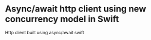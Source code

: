 # Async/await http client using new concurrency model in Swift
 Http client built using async/await swift
